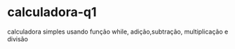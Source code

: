 # calculadora-q1
calculadora simples usando função while, adição,subtração, multiplicação e divisão
